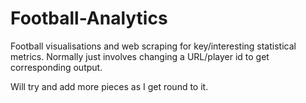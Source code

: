 # Football-Analytics

Football visualisations and web scraping for key/interesting statistical metrics. Normally just involves changing a URL/player id to get corresponding output.

Will try and add more pieces as I get round to it.  
